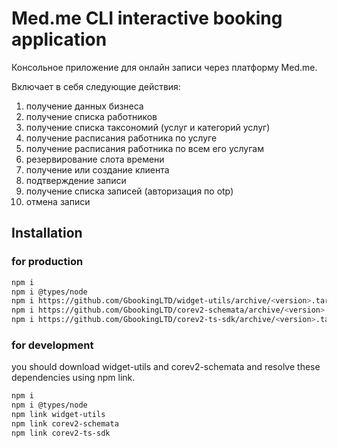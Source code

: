 # Med.me CLI interactive booking application

Консольное приложение для онлайн записи через платформу Med.me.

Включает в себя следующие действия:
1. получение данных бизнеса
2. получение списка работников
3. получение списка таксономий (услуг и категорий услуг)
4. получение расписания работника по услуге
5. получение расписания работника по всем его услугам
6. резервирование слота времени
7. получение или создание клиента
8. подтверждение записи
9. получение списка записей (авторизация по otp)
10. отмена записи

## Installation

### for production

````bash
npm i
npm i @types/node
npm i https://github.com/GbookingLTD/widget-utils/archive/<version>.tar.gz
npm i https://github.com/GbookingLTD/corev2-schemata/archive/<version>.tar.gz
npm i https://github.com/GbookingLTD/corev2-ts-sdk/archive/<version>.tar.gz
````

### for development

you should download widget-utils and corev2-schemata and resolve
these dependencies using npm link.

````bash
npm i
npm i @types/node
npm link widget-utils
npm link corev2-schemata
npm link corev2-ts-sdk
````

